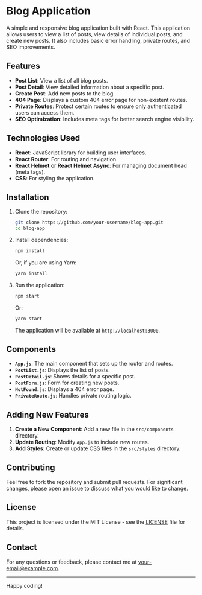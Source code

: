 # Blog Application

A simple and responsive blog application built with React. This application allows users to view a list of posts, view details of individual posts, and create new posts. It also includes basic error handling, private routes, and SEO improvements.

## Features

- **Post List**: View a list of all blog posts.
- **Post Detail**: View detailed information about a specific post.
- **Create Post**: Add new posts to the blog.
- **404 Page**: Displays a custom 404 error page for non-existent routes.
- **Private Routes**: Protect certain routes to ensure only authenticated users can access them.
- **SEO Optimization**: Includes meta tags for better search engine visibility.

## Technologies Used

- **React**: JavaScript library for building user interfaces.
- **React Router**: For routing and navigation.
- **React Helmet** or **React Helmet Async**: For managing document head (meta tags).
- **CSS**: For styling the application.

## Installation

1. Clone the repository:

   ```bash
   git clone https://github.com/your-username/blog-app.git
   cd blog-app
   ```

2. Install dependencies:

   ```bash
   npm install
   ```

   Or, if you are using Yarn:

   ```bash
   yarn install
   ```

3. Run the application:

   ```bash
   npm start
   ```

   Or:

   ```bash
   yarn start
   ```

   The application will be available at `http://localhost:3000`.

## Components

- **`App.js`**: The main component that sets up the router and routes.
- **`PostList.js`**: Displays the list of posts.
- **`PostDetail.js`**: Shows details for a specific post.
- **`PostForm.js`**: Form for creating new posts.
- **`NotFound.js`**: Displays a 404 error page.
- **`PrivateRoute.js`**: Handles private routing logic.

## Adding New Features

1. **Create a New Component**: Add a new file in the `src/components` directory.
2. **Update Routing**: Modify `App.js` to include new routes.
3. **Add Styles**: Create or update CSS files in the `src/styles` directory.

## Contributing

Feel free to fork the repository and submit pull requests. For significant changes, please open an issue to discuss what you would like to change.

## License

This project is licensed under the MIT License - see the [LICENSE](LICENSE) file for details.

## Contact

For any questions or feedback, please contact me at [your-email@example.com](mailto:your-email@example.com).

---

Happy coding!
```
